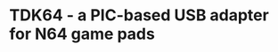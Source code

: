 TDK64 - a PIC-based USB adapter for N64 game pads
=================================================

